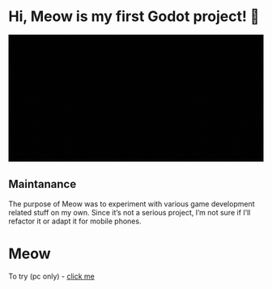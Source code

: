 
# Hi, Meow is my first Godot project! 👋



![App Screenshot](https://github.com/VeeronTen/meow/blob/main/docs/page_animation.gif)


## Maintanance

The purpose of Meow was to experiment with various game development related stuff on my own. Since it’s not a serious project, I’m not sure if I’ll refactor it or adapt it for mobile phones.


# Meow

To try (pc only) - [click me](https://veeronten.github.io/meow/)

